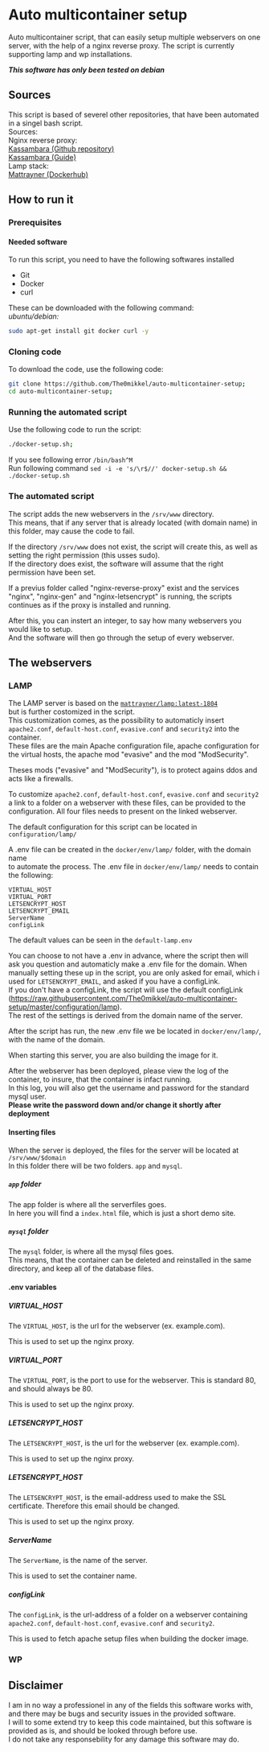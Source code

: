 # Auto multicontainer setup
Auto multicontainer script, that can easily setup multiple webservers on one server, with the help of a nginx reverse proxy.
The script is currently supporting lamp and wp installations.

***This software has only been tested on debian***

## Sources
This script is based of severel other repositories, that have been automated in a singel bash script.<br>
Sources:<br>
Nginx reverse proxy:<br>
[Kassambara (Github repository)](https://github.com/kassambara/nginx-multiple-https-websites-on-one-server)<br>
[Kassambara (Guide)](https://www.datanovia.com/en/lessons/docker-wordpress-production-deployment/)<br>
Lamp stack:<br>
[Mattrayner (Dockerhub)](https://hub.docker.com/r/mattrayner/lamp)<br>

## How to run it
### Prerequisites
#### Needed software
To run this script, you need to have the following softwares installed
- Git
- Docker
- curl

These can be downloaded with the following command:<br>
*ubuntu/debian:*
```bash
sudo apt-get install git docker curl -y
```
### Cloning code
To download the code, use the following code:<br>
```bash
git clone https://github.com/The0mikkel/auto-multicontainer-setup;
cd auto-multicontainer-setup;
```

### Running the automated script
Use the following code to run the script:
```bash
./docker-setup.sh;
```

If you see following error `/bin/bash^M`<br>
Run following command `sed -i -e 's/\r$//' docker-setup.sh && ./docker-setup.sh`<br>

### The automated script
The script adds the new webservers in the `/srv/www` directory.<br>
This means, that if any server that is already located (with domain name) in this folder, may cause the code to fail.

If the directory `/srv/www` does not exist, the script will create this, as well as setting the right permission (this usses sudo).<br>
If the directory does exist, the software will assume that the right permission have been set.

If a previus folder called "nginx-reverse-proxy" exist and the services "nginx", "nginx-gen" and "nginx-letsencrypt" is running, the scripts continues as if the proxy is installed and running.

After this, you can instert an integer, to say how many webservers you would like to setup.<br>
And the software will then go through the setup of every webserver.

## The webservers

### LAMP
The LAMP server is based on the [`mattrayner/lamp:latest-1804`](https://hub.docker.com/r/mattrayner/lamp)<br>
but is further costomized in the script.<br>
This customization comes, as the possibility to automaticly insert `apache2.conf`, `default-host.conf`, `evasive.conf` and `security2` into the container.<br>
These files are the main Apache configuration file, apache configuration for the virtual hosts, the apache mod "evasive" and the mod "ModSecurity".

Theses mods ("evasive" and "ModSecurity"), is to protect agains ddos and acts like a firewalls.

To customize `apache2.conf`, `default-host.conf`, `evasive.conf` and `security2`<br>
a link to a folder on a webserver with these files, can be provided to the configuration.
All four files needs to present on the linked webserver.

The default configuration for this script can be located in `configuration/lamp/`

A .env file can be created in the `docker/env/lamp/` folder, with the domain name<br>
to automate the process.
The .env file in `docker/env/lamp/` needs to contain the following:<br>
```
VIRTUAL_HOST
VIRTUAL_PORT
LETSENCRYPT_HOST
LETSENCRYPT_EMAIL
ServerName
configLink
```

The default values can be seen in the `default-lamp.env`

You can choose to not have a .env in advance, where the script then will ask you question and automaticly make a .env file for the domain.
When manually setting these up in the script, you are only asked for email, which i used for `LETSENCRYPT_EMAIL`, and asked if you have a configLink.<br>
If you don't have a configLink, the script will use the default configLink<br>
(https://raw.githubusercontent.com/The0mikkel/auto-multicontainer-setup/master/configuration/lamp).<br>
The rest of the settings is derived from the domain name of the server.

After the script has run, the new .env file we be located in `docker/env/lamp/`, with the name of the domain.

When starting this server, you are also building the image for it.

After the webserver has been deployed, please view the log of the container, to insure, that the container is infact running.<br>
In this log, you will also get the username and password for the standard mysql user.<br>
**Please write the password down and/or change it shortly after deployment**

#### Inserting files

When the server is deployed, the files for the server will be located at `/srv/www/$domain`<br>
In this folder there will be two folders. `app` and `mysql`.

##### `app` folder
The app folder is where all the serverfiles goes.<br>
In here you will find a `index.html` file, which is just a short demo site.

##### `mysql` folder
The `mysql` folder, is where all the mysql files goes.<br>
This means, that the container can be deleted and reinstalled in the same directory, and keep all of the database files.

#### .env variables
##### VIRTUAL_HOST
The `VIRTUAL_HOST`, is the url for the webserver (ex. example.com).

This is used to set up the nginx proxy.

##### VIRTUAL_PORT
The `VIRTUAL_PORT`, is the port to use for the webserver. This is standard 80, and should always be 80.


This is used to set up the nginx proxy.

##### LETSENCRYPT_HOST

The `LETSENCRYPT_HOST`, is the url for the webserver (ex. example.com).

This is used to set up the nginx proxy.

##### LETSENCRYPT_HOST

The `LETSENCRYPT_HOST`, is the email-address used to make the SSL certificate. Therefore this email should be changed.


This is used to set up the nginx proxy.

##### ServerName

The `ServerName`, is the name of the server.

This is used to set the container name.

##### configLink

The `configLink`, is the url-address of a folder on a webserver containing `apache2.conf`, `default-host.conf`, `evasive.conf` and `security2`.

This is used to fetch apache setup files when building the docker image.

### WP

## Disclaimer
I am in no way a professionel in any of the fields this software works with, and there may be bugs and security issues in the provided software.<br>
I will to some extend try to keep this code maintained, but this software is provided as is, and should be looked through before use.<br>
I do not take any responsebility for any damage this software may do.
